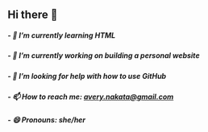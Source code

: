 ## Hi there 👋
##### - 🌱 I’m currently learning HTML
##### - 🔭 I’m currently working on building a personal website
##### - 🤔 I’m looking for help with how to use GitHub
##### - 📫 How to reach me: avery.nakata@gmail.com
##### - 😄 Pronouns: she/her


<!--
**averynakata/averynakata** is a ✨ _special_ ✨ repository because its `README.md` (this file) appears on your GitHub profile.

Here are some ideas to get you started:

- 👯 I’m looking to collaborate on ...
- 💬 Ask me about ...
- ⚡ Fun fact: ...
-->
